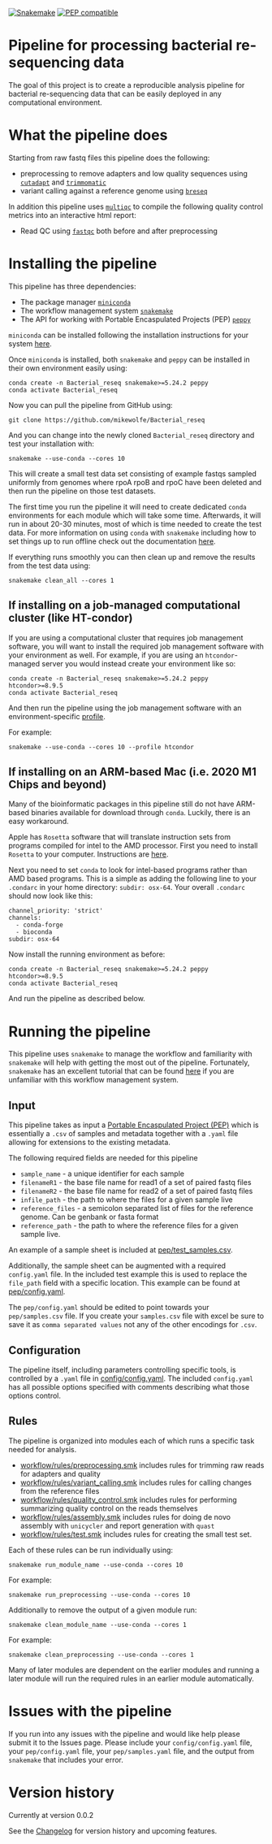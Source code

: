 [![Snakemake](https://img.shields.io/badge/snakemake-≥5.24.2-brightgreen.svg)](https://snakemake.bitbucket.io) [![PEP compatible](http://pepkit.github.io/img/PEP-compatible-green.svg)](http://pepkit.github.io)
# Pipeline for processing bacterial re-sequencing data

The goal of this project is to create a reproducible analysis pipeline
for bacterial re-sequencing data that can be easily deployed in any
computational environment. 

# What the pipeline does 
Starting from raw fastq files this pipeline does the following:

- preprocessing to remove adapters and low quality sequences using
  [`cutadapt`](https://cutadapt.readthedocs.io/en/stable/) and
  [`trimmomatic`](http://www.usadellab.org/cms/?page=trimmomatic)
- variant calling against a reference genome using
  [`breseq`](https://barricklab.org/twiki/bin/view/Lab/ToolsBacterialGenomeResequencing)

In addition this pipeline uses [`multiqc`](https://multiqc.info/) to
compile the following quality control metrics into an interactive html
report:
- Read QC using
  [`fastqc`](https://www.bioinformatics.babraham.ac.uk/projects/fastqc/)
  both before and after preprocessing

# Installing the pipeline

This pipeline has three dependencies:
- The package manager
  [`miniconda`](https://docs.conda.io/en/latest/miniconda.html)
- The workflow management system
  [`snakemake`](https://snakemake.readthedocs.io/en/stable/index.html)
- The API for working with Portable Encaspulated Projects (PEP)
  [`peppy`](http://peppy.databio.org/en/latest/)

`miniconda` can be installed following the installation instructions
for your system
[here](https://docs.conda.io/en/latest/miniconda.html).

Once `miniconda` is installed, both `snakemake` and `peppy` can be
installed in their own environment easily using: 

``` 
conda create -n Bacterial_reseq snakemake>=5.24.2 peppy 
conda activate Bacterial_reseq
```

Now you can pull the pipeline from GitHub using: 
``` 
git clone https://github.com/mikewolfe/Bacterial_reseq 
```

And you can change into the newly cloned `Bacterial_reseq` directory
and test your installation with: 
``` 
snakemake --use-conda --cores 10
```

This will create a small test data set consisting of example fastqs
sampled uniformly from genomes where rpoA rpoB and rpoC have been
deleted and then run the pipeline on those test datasets.

The first time you run the pipeline it will need to create dedicated
`conda` environments for each module which will take some time.
Afterwards, it will run in about 20-30 minutes, most of which is time
needed to create the test data. For more information on using `conda`
with `snakemake` including how to set things up to run offline check
out the documentation
[here](https://snakemake.readthedocs.io/en/stable/snakefiles/deployment.html#integrated-package-management).

If everything runs smoothly you can then clean up and remove the
results from the test data using:
```
snakemake clean_all --cores 1
```

## If installing on a job-managed computational cluster (like HT-condor)

If you are using a computational cluster that requires job management
software, you will want to install the required job management software with
your environment as well.  For example, if you are using an
`htcondor`-managed server you would instead create your environment
like so: 

``` 
conda create -n Bacterial_reseq snakemake>=5.24.2 peppy htcondor>=8.9.5 
conda activate Bacterial_reseq 
```

And then run the pipeline using the job management software
with an environment-specific
[profile](https://snakemake.readthedocs.io/en/v5.1.4/executable.html#profiles).

For example: 
``` 
snakemake --use-conda --cores 10 --profile htcondor
```

## If installing on an ARM-based Mac (i.e. 2020 M1 Chips and beyond)

Many of the bioinformatic packages in this pipeline still do not have ARM-based
binaries available for download through `conda`. Luckily, there is an easy
workaround.

Apple has `Rosetta` software that will translate instruction sets from
programs compiled for intel to the AMD processor. First you need to install
`Rosetta` to your computer. Instructions are
[here](https://support.apple.com/en-us/102527).

Next you need to set `conda` to look for intel-based programs rather than AMD
based programs. This is a simple as adding the following line to your `.condarc`
in your home directory: `subdir: osx-64`. Your overall `.condarc` should now
look like this:

```
channel_priority: 'strict'
channels:
  - conda-forge
  - bioconda
subdir: osx-64
```

Now install the running environment as before:

``` 
conda create -n Bacterial_reseq snakemake>=5.24.2 peppy htcondor>=8.9.5 
conda activate Bacterial_reseq 
```

And run the pipeline as described below.

# Running the pipeline

This pipeline uses `snakemake` to manage the workflow and familiarity
with `snakemake` will help with getting the most out of the pipeline.
Fortunately, `snakemake` has an excellent tutorial that can be found
[here](https://snakemake.readthedocs.io/en/stable/tutorial/tutorial.html)
if you are unfamiliar with this workflow management system.

## Input

This pipeline takes as input a [Portable Encaspulated Project
(PEP)](http://pep.databio.org/en/latest/) which is essentially
a `.csv` of samples and metadata together with a `.yaml` file allowing
for extensions to the existing metadata.

The following required fields are needed for this pipeline
- `sample_name` - a unique identifier for each sample
- `filenameR1` - the base file name for read1 of a set of paired fastq
  files
- `filenameR2` - the base file name for read2 of a set of paired fastq
  files
- `infile_path` - the path to where the files for a given sample live
- `reference_files` - a semicolon separated list of files for the
  reference genome. Can be genbank or fasta format
- `reference_path` - the path to where the reference files for a given
  sample live.

An example of a sample sheet is included at
[pep/test_samples.csv](pep/test_samples.csv).

Additionally, the sample sheet can be augmented with a required
`config.yaml` file. In the included test example this is used to
replace the `file_path` field with a specific location. This example
can be found at [pep/config.yaml](pep/config.yaml).

The `pep/config.yaml` should be edited to point towards your
`pep/samples.csv` file. If you create your `samples.csv` file with
excel be sure to save it as `comma separated values` not any of the
other encodings for `.csv`.

## Configuration

The pipeline itself, including parameters controlling specific tools,
is controlled by a `.yaml` file in
[config/config.yaml](config/config.yaml). The included `config.yaml`
has all possible options specified with comments describing what those
options control.

## Rules

The pipeline is organized into modules each of which runs a specific
task needed for analysis.

- [workflow/rules/preprocessing.smk](workflow/rules/preprocessing.smk)
  includes rules for trimming raw reads for adapters and quality
- [workflow/rules/variant_calling.smk](workflow/rules/variant_calling.smk)
  includes rules for calling changes from the reference files
- [workflow/rules/quality_control.smk](workflow/rules/quality_control.smk)
  includes rules for performing summarizing quality control on the
  reads themselves
- [workflow/rules/assembly.smk](workflow/rules/assembly.smk)
  includes rules for doing de novo assembly with `unicycler` and report
  generation with `quast`
- [workflow/rules/test.smk](workflow/rules/test.smk)
  includes rules for creating the small test set.

Each of these rules can be run individually using:
```
snakemake run_module_name --use-conda --cores 10
```

For example:
```
snakemake run_preprocessing --use-conda --cores 10
```

Additionally to remove the output of a given module run:
```
snakemake clean_module_name --use-conda --cores 1
```

For example:
```
snakemake clean_preprocessing --use-conda --cores 1
```

Many of later modules are dependent on the earlier modules and running
a later module will run the required rules in an earlier module
automatically.

# Issues with the pipeline

If you run into any issues with the pipeline and would like help
please submit it to the Issues page. Please include your
`config/config.yaml` file, your `pep/config.yaml` file, your
`pep/samples.yaml` file, and the output from `snakemake` that includes
your error.

# Version history

Currently at version 0.0.2

See the [Changelog](CHANGELOG.md) for version history and upcoming
features.
